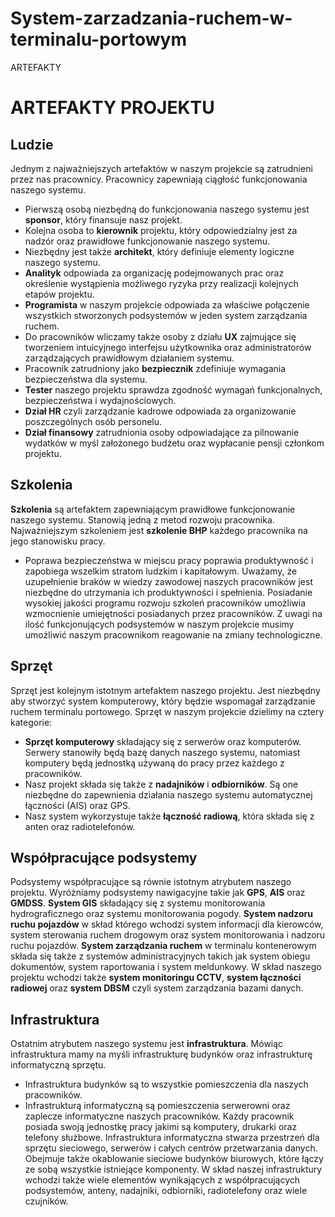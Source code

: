 # System-zarzadzania-ruchem-w-terminalu-portowym
ARTEFAKTY
# **ARTEFAKTY PROJEKTU**
## **Ludzie**
Jednym z najważniejszych artefaktów w naszym projekcie są zatrudnieni przez nas pracownicy. Pracownicy zapewniają ciągłość funkcjonowania naszego systemu.
- Pierwszą osobą niezbędną do funkcjonowania naszego systemu jest **sponsor**, który finansuje nasz projekt. 
- Kolejna osoba to **kierownik** projektu, który  odpowiedzialny jest za nadzór oraz prawidłowe funkcjonowanie naszego systemu.
- Niezbędny jest także **architekt**, który definiuje elementy logiczne naszego systemu. 
- **Analityk** odpowiada za organizację podejmowanych prac oraz określenie wystąpienia możliwego ryzyka przy realizacji kolejnych etapów projektu.
- **Programista** w naszym projekcie odpowiada za właściwe połączenie wszystkich stworzonych podsystemów w jeden system zarządzania ruchem.
- Do pracowników wliczamy także osoby z działu **UX** zajmujące się tworzeniem intuicyjnego interfejsu użytkownika oraz administratorów zarządzających prawidłowym działaniem systemu.
- Pracownik zatrudniony jako **bezpiecznik** zdefiniuje wymagania bezpieczeństwa dla systemu.
- **Tester** naszego projektu sprawdza zgodność wymagań funkcjonalnych, bezpieczeństwa i wydajnościowych.
- **Dział HR** czyli zarządzanie kadrowe odpowiada za organizowanie poszczególnych osób personelu.   
- **Dział finansowy** zatrudnionia osoby odpowiadające za pilnowanie wydatków w myśl założonego budżetu oraz wypłacanie pensji członkom projektu.

## **Szkolenia**
**Szkolenia** są artefaktem zapewniającym prawidłowe funkcjonowanie naszego systemu. Stanowią jedną z metod rozwoju pracownika. Najważniejszym szkoleniem jest **szkolenie BHP** każdego pracownika na jego stanowisku pracy.
- Poprawa bezpieczeństwa w miejscu pracy poprawia produktywność i zapobiega wszelkim stratom ludzkim i kapitałowym.
Uważamy, że uzupełnienie braków w wiedzy zawodowej naszych pracowników jest niezbędne do utrzymania ich produktywności i spełnienia. Posiadanie wysokiej jakości  programu rozwoju szkoleń pracowników umożliwia wzmocnienie umiejętności posiadanych przez pracowników.
Z uwagi na ilość funkcjonujących podsystemów w naszym projekcie musimy umożliwić naszym pracownikom reagowanie na zmiany technologiczne.

## **Sprzęt**
Sprzęt jest kolejnym istotnym artefaktem naszego projektu. Jest niezbędny aby stworzyć system komputerowy, który będzie wspomagał zarządzanie ruchem terminalu portowego. Sprzęt w naszym projekcie dzielimy na cztery kategorie:
- **Sprzęt komputerowy** składający się z serwerów oraz komputerów. Serwery stanowiły będą bazę danych naszego systemu, natomiast komputery będą jednostką używaną do pracy przez każdego z pracowników.
- Nasz projekt składa się także z **nadajników** i **odbiorników**. Są one niezbędne do zapewnienia działania naszego systemu automatycznej łączności (AIS) oraz GPS.
- Nasz system wykorzystuje także **łączność radiową**, która składa się z anten oraz radiotelefonów.

## Współpracujące podsystemy
Podsystemy współpracujące są równie istotnym atrybutem naszego projektu. Wyróżniamy podsystemy nawigacyjne takie jak **GPS**, **AIS** oraz **GMDSS**.
**System GIS** składający się z systemu monitorowania hydrograficznego oraz systemu monitorowania pogody.
**System nadzoru ruchu pojazdów** w skład którego wchodzi system informacji dla kierowców, system sterowania ruchem drogowym oraz system monitorowania i nadzoru ruchu pojazdów.
**System zarządzania ruchem** w terminalu kontenerowym składa się także z systemów administracyjnych takich jak system obiegu dokumentów, system raportowania i system meldunkowy.
W skład naszego projektu wchodzi także **system monitoringu CCTV**, **system łączności radiowej** oraz **system DBSM** czyli system zarządzania bazami danych.

## Infrastruktura
Ostatnim atrybutem naszego systemu jest **infrastruktura**. Mówiąc infrastruktura mamy na myśli infrastrukturę budynków oraz infrastrukturę informatyczną sprzętu.
- Infrastruktura budynków są to wszystkie pomieszczenia dla naszych pracowników.
- Infrastrukturą informatyczną są pomieszczenia serwerowni oraz zaplecze informatyczne naszych pracowników.
Każdy pracownik posiada swoją jednostkę pracy jakimi są komputery, drukarki oraz telefony służbowe. Infrastruktura informatyczna stwarza przestrzeń dla sprzętu sieciowego, serwerów i całych centrów przetwarzania danych. Obejmuje także okablowanie sieciowe budynków biurowych, które łączy ze sobą wszystkie istniejące komponenty.
W skład naszej infrastruktury wchodzi także wiele elementów wynikających z współpracujących podsystemów, anteny, nadajniki, odbiorniki, radiotelefony oraz wiele czujników.

